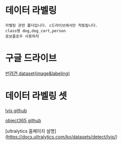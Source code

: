 # 데이터 라벨링
```
라벨링 관련 폴더입니다. c드라이브에서만 작동됩니다.
class명 dog,dog_cart,person
로보플로우 사용하자
```

# 구글 드라이브
[반려견 dataset(image&labeling)](https://drive.google.com/drive/folders/1qY-g9MFb0RJ91T8xGppeA2bVA5sUQkCc?usp=drive_link)

# 데이터 라벨링 셋
[lvis github](https://github.com/ultralytics/ultralytics/blob/main/ultralytics/cfg/datasets/lvis.yaml)

[object365 github](https://github.com/ultralytics/yolov5/blob/master/data/Objects365.yaml)

[ultralytics 홈페이지 설명] (https://docs.ultralytics.com/ko/datasets/detect/lvis/)
